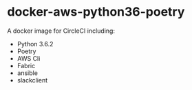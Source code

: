 # docker-aws-python36-poetry

A docker image for CircleCI including:

- Python 3.6.2
- Poetry
- AWS Cli
- Fabric
- ansible
- slackclient
